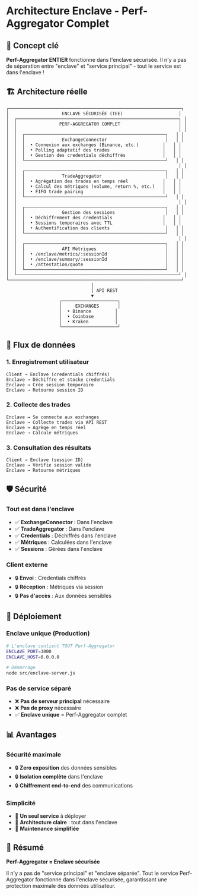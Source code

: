 # Architecture Enclave - Perf-Aggregator Complet

## 🎯 **Concept clé**

**Perf-Aggregator ENTIER** fonctionne dans l'enclave sécurisée. Il n'y a pas de séparation entre "enclave" et "service principal" - tout le service est dans l'enclave !

## 🏗️ **Architecture réelle**

```
┌─────────────────────────────────────────────────────────────────┐
│                    ENCLAVE SÉCURISÉE (TEE)                     │
│  ┌─────────────────────────────────────────────────────────────┐ │
│  │                PERF-AGGREGATOR COMPLET                      │ │
│  │                                                             │ │
│  │  ┌─────────────────────────────────────────────────────┐   │ │
│  │  │              ExchangeConnector                      │   │ │
│  │  │  • Connexion aux exchanges (Binance, etc.)         │   │ │
│  │  │  • Polling adaptatif des trades                    │   │ │
│  │  │  • Gestion des credentials déchiffrés              │   │ │
│  │  └─────────────────────────────────────────────────────┘   │ │
│  │                                                             │ │
│  │  ┌─────────────────────────────────────────────────────┐   │ │
│  │  │              TradeAggregator                        │   │ │
│  │  │  • Agrégation des trades en temps réel             │   │ │
│  │  │  • Calcul des métriques (volume, return %, etc.)   │   │ │
│  │  │  • FIFO trade pairing                              │   │ │
│  │  └─────────────────────────────────────────────────────┘   │ │
│  │                                                             │ │
│  │  ┌─────────────────────────────────────────────────────┐   │ │
│  │  │              Gestion des sessions                   │   │ │
│  │  │  • Déchiffrement des credentials                   │   │ │
│  │  │  • Sessions temporaires avec TTL                   │   │ │
│  │  │  • Authentification des clients                     │   │ │
│  │  └─────────────────────────────────────────────────────┘   │ │
│  │                                                             │ │
│  │  ┌─────────────────────────────────────────────────────┐   │ │
│  │  │              API Métriques                          │   │ │
│  │  │  • /enclave/metrics/:sessionId                      │   │ │
│  │  │  • /enclave/summary/:sessionId                      │   │ │
│  │  │  • /attestation/quote                               │   │ │
│  │  └─────────────────────────────────────────────────────┘   │ │
│  └─────────────────────────────────────────────────────────────┘ │
└─────────────────────────────────────────────────────────────────┘
                                │
                                │ API REST
                                ▼
                    ┌─────────────────────┐
                    │     EXCHANGES       │
                    │  • Binance         │
                    │  • Coinbase        │
                    │  • Kraken          │
                    └─────────────────────┘
```

## 🔄 **Flux de données**

### **1. Enregistrement utilisateur**
```
Client → Enclave (credentials chiffrés)
Enclave → Déchiffre et stocke credentials
Enclave → Crée session temporaire
Enclave → Retourne session ID
```

### **2. Collecte des trades**
```
Enclave → Se connecte aux exchanges
Enclave → Collecte trades via API REST
Enclave → Agrège en temps réel
Enclave → Calcule métriques
```

### **3. Consultation des résultats**
```
Client → Enclave (session ID)
Enclave → Vérifie session valide
Enclave → Retourne métriques
```

## 🛡️ **Sécurité**

### **Tout est dans l'enclave**
- ✅ **ExchangeConnector** : Dans l'enclave
- ✅ **TradeAggregator** : Dans l'enclave
- ✅ **Credentials** : Déchiffrés dans l'enclave
- ✅ **Métriques** : Calculées dans l'enclave
- ✅ **Sessions** : Gérées dans l'enclave

### **Client externe**
- 🔒 **Envoi** : Credentials chiffrés
- 🔒 **Réception** : Métriques via session
- 🔒 **Pas d'accès** : Aux données sensibles

## 🚀 **Déploiement**

### **Enclave unique (Production)**
```bash
# L'enclave contient TOUT Perf-Aggregator
ENCLAVE_PORT=3000
ENCLAVE_HOST=0.0.0.0

# Démarrage
node src/enclave-server.js
```

### **Pas de service séparé**
- ❌ **Pas de serveur principal** nécessaire
- ❌ **Pas de proxy** nécessaire
- ✅ **Enclave unique** = Perf-Aggregator complet

## 📊 **Avantages**

### **Sécurité maximale**
- 🔒 **Zero exposition** des données sensibles
- 🔒 **Isolation complète** dans l'enclave
- 🔒 **Chiffrement end-to-end** des communications

### **Simplicité**
- 🎯 **Un seul service** à déployer
- 🎯 **Architecture claire** : tout dans l'enclave
- 🎯 **Maintenance simplifiée**

## 🎯 **Résumé**

**Perf-Aggregator = Enclave sécurisée**

Il n'y a pas de "service principal" et "enclave séparée". Tout le service Perf-Aggregator fonctionne dans l'enclave sécurisée, garantissant une protection maximale des données utilisateur.

